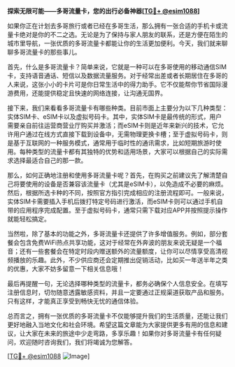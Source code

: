 **探索无限可能——多哥流量卡，您的出行必备神器[[TG💪+ @esim1088](https://t.me/s/esim1088)]**

如果你正在计划去多哥旅行或者已经在多哥生活，那么拥有一张合适的手机卡或流量卡绝对是你的不二之选。无论是为了保持与家人朋友的联系，还是方便在陌生的城市里导航，一张优质的多哥流量卡都能让你的生活更加便利。今天，我们就来聊聊多哥流量卡的那些事儿。

首先，什么是多哥流量卡？简单来说，它就是一种可以在多哥使用的移动通信SIM卡，支持语音通话、短信以及数据流量服务。对于经常出差或者长期居住在多哥的人来说，这张小小的卡片可是你日常生活中的得力助手。它不仅能帮你节省国际漫游费用，还能提供稳定且快速的网络连接，让沟通无国界。

接下来，我们来看看多哥流量卡有哪些种类。目前市面上主要分为以下几种类型：实体SIM卡、eSIM卡以及虚拟号码卡。其中，实体SIM卡是最传统的形式，用户需要亲自前往运营商营业厅购买并激活；而eSIM卡则是近年来新兴的技术，它允许用户通过在线方式直接下载到设备中，无需物理更换卡槽；至于虚拟号码卡，则是基于互联网的一种服务模式，通常用于临时性的通讯需求，比如短期旅游时使用。每种类型的流量卡都有其独特的优势和适用场景，大家可以根据自己的实际需求选择最适合自己的那一款。

那么，如何正确地注册和使用多哥流量卡呢？首先，在购买之前建议先了解清楚自己将要使用的设备是否兼容该流量卡（尤其是eSIM卡），以免造成不必要的麻烦。然后，根据所选卡种的不同，按照官方指引完成相应的注册流程即可。一般来说，实体SIM卡需要插入手机后拨打特定号码进行激活，而eSIM卡则可以通过手机自带的应用程序完成配置。至于虚拟号码卡，通常只需下载对应APP并按照提示操作就能轻松搞定。

当然啦，除了基本的功能之外，多哥流量卡还提供了许多增值服务。例如，部分套餐会包含免费WiFi热点共享功能，这对于经常在外奔波的朋友来说无疑是一个福音；还有一些套餐会在特定时段内赠送额外的流量额度，让你可以尽情享受高清视频播放的乐趣。此外，不少供应商还会定期推出促销活动，比如买一年送半年之类的优惠，大家不妨多留意一下相关信息哦！

最后再提醒一句，无论选择哪种类型的流量卡，都务必确保个人信息安全。在填写注册信息时，切勿随意透露敏感资料，并且一定要通过正规渠道获取产品和服务。只有这样，才能真正享受到畅快无忧的通信体验。

总而言之，拥有一张优质的多哥流量卡不仅能够提升我们的生活质量，还能让我们更好地融入当地文化和社会环境。希望这篇文章能为大家提供更多有用的信息和建议，让大家在未来的旅途中少走弯路，多享乐趣！如果你对多哥流量卡有任何疑问，欢迎随时咨询我们，我们将竭诚为您解答。

[[TG💪+ @esim1088](https://t.me/s/esim1088) ![Image](https://i.postimg.cc/4NQfJmqS/Snipaste-2025-05-13-00-14-12.png)]